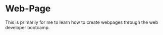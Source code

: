 # Web-Page
This is primarily for me to learn how to create webpages through the web developer bootcamp.
